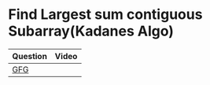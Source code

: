 Find Largest sum contiguous Subarray(Kadanes Algo)
===

|Question|Video|
|-|-|
|[GFG](https://practice.geeksforgeeks.org/problems/kadanes-algorithm-1587115620/1)||